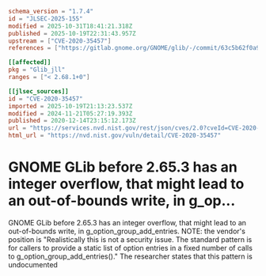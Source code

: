 ```toml
schema_version = "1.7.4"
id = "JLSEC-2025-155"
modified = 2025-10-31T18:41:21.318Z
published = 2025-10-19T22:31:43.957Z
upstream = ["CVE-2020-35457"]
references = ["https://gitlab.gnome.org/GNOME/glib/-/commit/63c5b62f0a984fac9a9700b12f54fe878e016a5d", "https://gitlab.gnome.org/GNOME/glib/-/issues/2197", "https://gitlab.gnome.org/GNOME/glib/-/releases/2.65.3", "https://gitlab.gnome.org/GNOME/glib/-/commit/63c5b62f0a984fac9a9700b12f54fe878e016a5d", "https://gitlab.gnome.org/GNOME/glib/-/issues/2197", "https://gitlab.gnome.org/GNOME/glib/-/releases/2.65.3"]

[[affected]]
pkg = "Glib_jll"
ranges = ["< 2.68.1+0"]

[[jlsec_sources]]
id = "CVE-2020-35457"
imported = 2025-10-19T21:13:23.537Z
modified = 2024-11-21T05:27:19.393Z
published = 2020-12-14T23:15:12.173Z
url = "https://services.nvd.nist.gov/rest/json/cves/2.0?cveId=CVE-2020-35457"
html_url = "https://nvd.nist.gov/vuln/detail/CVE-2020-35457"
```

# GNOME GLib before 2.65.3 has an integer overflow, that might lead to an out-of-bounds write, in g_op...

GNOME GLib before 2.65.3 has an integer overflow, that might lead to an out-of-bounds write, in g_option_group_add_entries. NOTE: the vendor's position is "Realistically this is not a security issue. The standard pattern is for callers to provide a static list of option entries in a fixed number of calls to g_option_group_add_entries()." The researcher states that this pattern is undocumented

